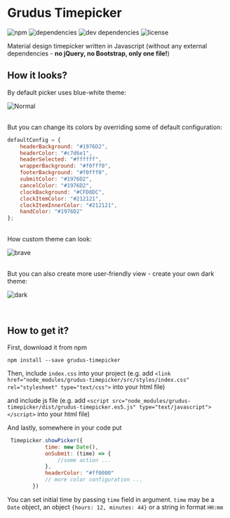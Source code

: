 # Grudus Timepicker

![npm](https://img.shields.io/npm/v/grudus-timepicker.svg?style=flat-square)
![dependencies](https://img.shields.io/david/grudus/timepicker.svg?style=flat-square)
![dev dependencies](https://img.shields.io/david/dev/grudus/timepicker.svg?style=flat-square)
![license](https://img.shields.io/github/license/grudus/timepicker.svg?style=flat-square)

Material design timepicker written in Javascript (without any external dependencies - **no jQuery, no Bootstrap, only one file!**)

## How it looks?

By default picker uses blue-white theme:

![Normal](https://user-images.githubusercontent.com/18220458/29241865-a3f13518-7f82-11e7-99b2-c0fafe807b40.png)

<br/>
But you can change its colors by overriding some of default configuration:

````javascript
defaultConfig = {
    headerBackground: "#1976D2",
    headerColor: "#c7d6e1",
    headerSelected: "#ffffff",
    wrapperBackground: "#f0fff0",
    footerBackground: "#f0fff0",
    submitColor: "#1976D2",
    cancelColor: "#1976D2",
    clockBackground: "#CFD8DC",
    clockItemColor: "#212121",
    clockItemInnerColor: "#212121",
    handColor: "#1976D2"
};
````

<br/>
How custom theme can look:
<br/>

![brave](https://user-images.githubusercontent.com/18220458/29241863-a3ee3f3e-7f82-11e7-8b10-14a874813de2.png)

<br/>
But you can also create more user-friendly view - create your own dark theme:
<br/>

![dark](https://user-images.githubusercontent.com/18220458/29241864-a3f0d6d6-7f82-11e7-9349-27fed0fd0480.png)

<br />

## How to get it?

First, download it from npm 

````
npm install --save grudus-timepicker
```` 

Then, include `index.css` into your project (e.g. add
`<link href="node_modules/grudus-timepicker/src/styles/index.css" rel="stylesheet" type="text/css">` into your html file)

and include js file  (e.g. add `<script src="node_modules/grudus-timepicker/dist/grudus-timepicker.es5.js" type="text/javascript"></script>`  into your html file)


And lastly, somewhere in your code put 

````javascript
 Timepicker.showPicker({
            time: new Date(),
            onSubmit: (time) => {
                //some action ...
            },
            headerColor: "#ff0000"       
            // more color configuration ...
        })
````

You can set initial time by passing `time` field in argument. `time` may be a `Date` object, an object `{hours: 12, minutes: 44}` or a string in format `HH:mm`
